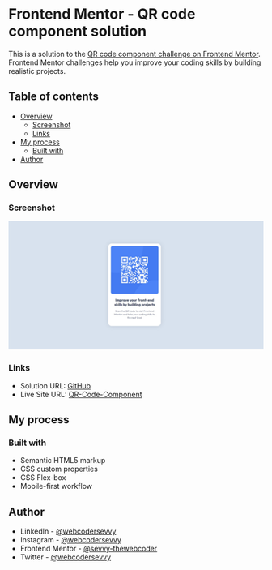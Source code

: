 # Frontend Mentor - QR code component solution

This is a solution to the [QR code component challenge on Frontend Mentor](https://www.frontendmentor.io/challenges/qr-code-component-iux_sIO_H). Frontend Mentor challenges help you improve your coding skills by building realistic projects. 

## Table of contents

- [Overview](#overview)
  - [Screenshot](#screenshot)
  - [Links](#links)
- [My process](#my-process)
  - [Built with](#built-with)
- [Author](#author)


## Overview

### Screenshot

![](./screenshot.jpg)


### Links

- Solution URL: [GitHub](https://github.com/sevvy-thewebcoder/QR-code-component)
- Live Site URL: [QR-Code-Component](https://sevvy-thewebcoder.github.io/qr-code-component/)


## My process

### Built with

- Semantic HTML5 markup
- CSS custom properties
- CSS Flex-box
- Mobile-first workflow


## Author

- LinkedIn - [@webcodersevvy](https://www.linkedin.com/in/webcodersevvy/)
- Instagram - [@webcodersevvy](https://www.instagram.com/webcodersevvy/)
- Frontend Mentor - [@sevvy-thewebcoder](https://www.frontendmentor.io/profile/sevvy-thewebcoder)
- Twitter - [@webcodersevvy](https://www.twitter.com/webcodersevvy)